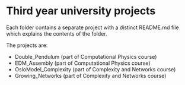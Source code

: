 # Third year university projects

Each folder contains a separate project with a distinct README.md file which explains the contents of the folder.

The projects are:

* Double_Pendulum (part of Computational Physics course)
* EDM_Assembly (part of Computational Physics course)
* OsloModel_Complexity (part of Complexity and Networks course)
* Growing_Networks (part of Complexity and Networks course)

